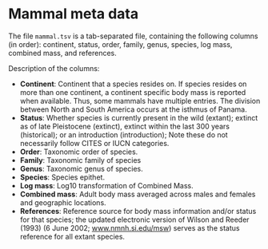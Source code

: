 # Mammal meta data

The file `mammal.tsv` is a tab-separated file, containing the following columns (in order): continent, status, order, family, genus, species, log mass, combined mass, and references.

Description of the columns:

- **Continent**: Continent that a species resides on. If species resides on more than one continent, a continent specific body mass is reported when available. Thus, some mammals have multiple entries. The division between North and South America occurs at the isthmus of Panama.
- **Status**: Whether species is currently present in the wild (extant); extinct as of late Pleistocene (extinct), extinct within the last 300 years (historical); or an introduction (introduction); Note these do not necessarily follow CITES or IUCN categories.
- **Order**: Taxonomic order of species.
- **Family**: Taxonomic family of species
- **Genus**: Taxonomic genus of species.
- **Species**: Species epithet.
- **Log mass**: Log10 transformation of Combined Mass.
- **Combined mass**: Adult body mass averaged across males and females and geographic locations.
- **References**: Reference source for body mass information and/or status for that species; the updated electronic version of Wilson and Reeder (1993) (6 June 2002; www.nmnh.si.edu/msw) serves as the status reference for all extant species.
